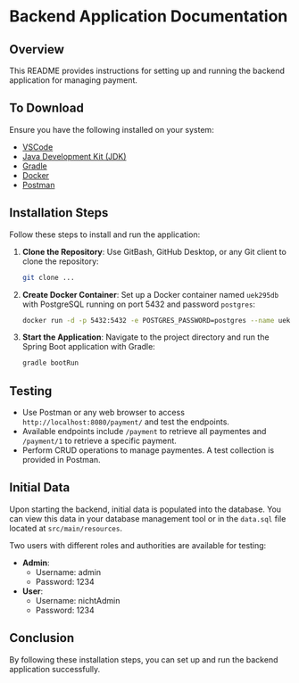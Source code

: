 # Backend Application Documentation

## Overview
This README provides instructions for setting up and running the backend application for managing payment.
## To Download
Ensure you have the following installed on your system:
- [VSCode](https://code.visualstudio.com/download)
- [Java Development Kit (JDK)](https://jdk.java.net/archive/)
- [Gradle](https://gradle.org/install/)
- [Docker](https://www.docker.com/products/docker-desktop/)
- [Postman](https://www.postman.com/downloads/)

## Installation Steps
Follow these steps to install and run the application:

1. **Clone the Repository**: Use GitBash, GitHub Desktop, or any Git client to clone the repository:
   
    ```bash
    git clone ...
    ```

2. **Create Docker Container**: Set up a Docker container named `uek295db` with PostgreSQL running on port 5432 and password `postgres`:

    ```bash
    docker run -d -p 5432:5432 -e POSTGRES_PASSWORD=postgres --name uek295db postgres
    ```

3. **Start the Application**: Navigate to the project directory and run the Spring Boot application with Gradle:

    ```bash
    gradle bootRun
    ```

## Testing
- Use Postman or any web browser to access `http://localhost:8080/payment/` and test the endpoints.
- Available endpoints include `/payment` to retrieve all paymentes and `/payment/1` to retrieve a specific payment.
- Perform CRUD operations to manage paymentes. A test collection is provided in Postman.

## Initial Data
Upon starting the backend, initial data is populated into the database. You can view this data in your database management tool or in the `data.sql` file located at `src/main/resources`.

Two users with different roles and authorities are available for testing:
- **Admin**:
  - Username: admin
  - Password: 1234
- **User**:
  - Username: nichtAdmin
  - Password: 1234

## Conclusion
By following these installation steps, you can set up and run the backend application successfully.

